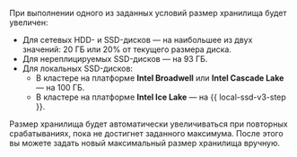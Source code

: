 При выполнении одного из заданных условий размер хранилища будет увеличен:

* Для сетевых HDD- и SSD-дисков — на наибольшее из двух значений: 20 ГБ или 20% от текущего размера диска.
* Для нереплицируемых SSD-дисков — на 93 ГБ.
* Для локальных SSD-дисков:
    * В кластере на платформе **Intel Broadwell** или **Intel Cascade Lake** — на 100 ГБ.
    * В кластере на платформе **Intel Ice Lake** — на {{ local-ssd-v3-step }}.

Размер хранилища будет автоматически увеличиваться при повторных срабатываниях, пока не достигнет заданного максимума. После этого вы можете задать новый максимальный размер хранилища вручную.
